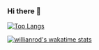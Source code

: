 ### Hi there 👋

[![Top Langs](https://github-readme-stats.vercel.app/api/top-langs/?username=aniketagnihotri&layout=compact&theme=radical)](https://github.com/anuraghazra/github-readme-stats)

[![willianrod's wakatime stats](https://github-readme-stats.vercel.app/api/wakatime?username=aniketagnihotri)](https://github.com/anuraghazra/github-readme-stats)
